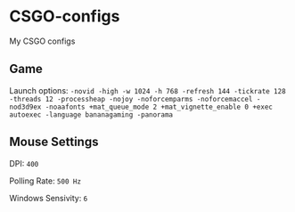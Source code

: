 # CSGO-configs
My CSGO configs

## Game

Launch options: `-novid -high -w 1024 -h 768 -refresh 144 -tickrate 128 -threads 12 -processheap -nojoy -noforcemparms -noforcemaccel -nod3d9ex -noaafonts +mat_queue_mode 2 +mat_vignette_enable 0 +exec autoexec -language bananagaming -panorama`

## Mouse Settings

DPI: `400`

Polling Rate: `500 Hz`

Windows Sensivity: `6`
